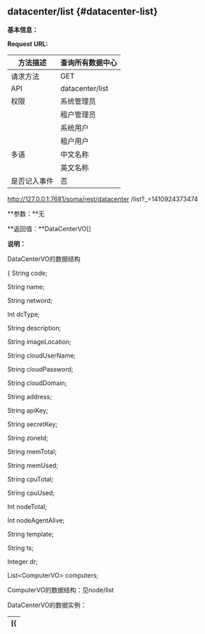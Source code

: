 ## datacenter/list {#datacenter-list}

**基本信息：**

**Request URL:**

| 方法描述 | 查询所有数据中心 |
| --- | --- |
| 请求方法 | GET |
| API | datacenter/list |
| 权限 | 系统管理员 | 是 |
|  | 租户管理员 | 是 |
|  | 系统用户 | 是 |
|  | 租户用户 | 是 |
| 多语 | 中文名称 | 查询数据中心 |
|  | 英文名称 | List data center |
| 是否记入事件 | 否 |

http://127.0.0.1:7681/soma/rest/datacenter /list?_=1410924373474

**参数：**无

**返回值：**DataCenterVO[]

**说明：**

DataCenterVO的数据结构

{ String code;

String name;

String netword;

Int dcType;

String description;

String imageLocation;

String cloudUserName;

String cloudPassword;

String cloudDomain;

String address;

String apiKey;

String secretKey;

String zoneId;

String memTotal;

String memUsed;

String cpuTotal;

String cpuUsed;

Int nodeTotal;

Int nodeAgentAlive;

String template;

String ts;

Integer dr;

List&lt;ComputerVO&gt; computers;

ComputerVO的数据结构：见node/list

DataCenterVO的数据实例：

| [{ |
| --- |